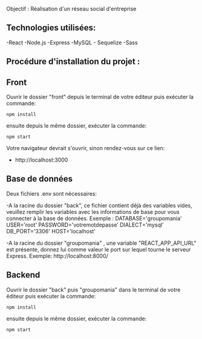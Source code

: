 
Objectif : Réalisation d'un réseau social d'entreprise

## Technologies utilisées:

-React
-Node.js
-Express
-MySQL - Sequelize
-Sass

## Procédure d'installation du projet :

## Front

Ouvrir le dossier "front" depuis le terminal de votre éditeur puis exécuter la commande:

    npm install

ensuite depuis le même dossier, exécuter la commande:

    npm start

Votre navigateur devrait s'ouvrir, sinon rendez-vous sur ce lien:

- http://localhost:3000

## Base de données

Deux fichiers .env sont nécessaires: 

-A la racine du dossier "back", ce fichier contient déjà des variables vides, veuillez remplir les variables avec les informations de base pour vous connecter à la base de données.
Exemple : 
DATABASE='groupomania'
USER='root'
PASSWORD='votremotdepasse'
DIALECT='mysql'
DB_PORT='3306'
HOST='localhost'

-A la racine du dossier "groupomania" , une variable "REACT_APP_API_URL" est présente, donnez lui comme valeur le port sur lequel tourne le serveur Express. 
Exemple: http://localhost:8000/

## Backend

Ouvrir le dossier "back" puis "groupomania" dans le terminal de votre éditeur puis exécuter la commande:

    npm install

ensuite depuis le même dossier, exécuter la commande:

    npm start